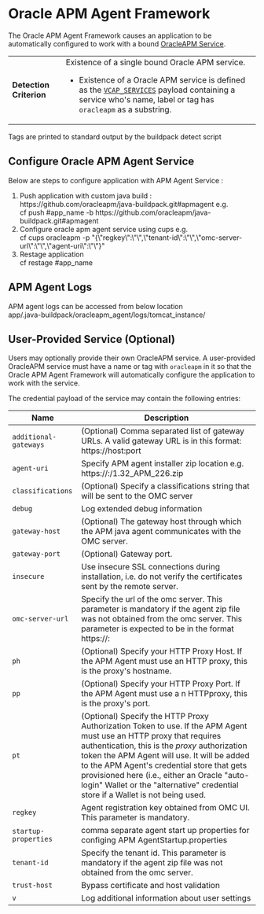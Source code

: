 # Oracle APM Agent Framework
The Oracle APM Agent Framework causes an application to be automatically configured to work with a bound [OracleAPM Service].

<table>
  <tr>
    <td><strong>Detection Criterion</strong></td><td>Existence of a single bound Oracle APM service.
      <ul>
        <li>Existence of a Oracle APM service is defined as the <a href="http://docs.cloudfoundry.org/devguide/deploy-apps/environment-variable.html#VCAP-SERVICES"><code>VCAP_SERVICES</code></a> payload containing a service who's name, label or tag has <code>oracleapm</code> as a substring.</li>
      </ul>
    </td>
  </tr>
 </table>
Tags are printed to standard output by the buildpack detect script

##  Configure Oracle APM Agent Service
Below are steps to configure application with APM Agent Service : <br/>
<ol type="1">
 <li>Push application with custom java build : https://github.com/oracleapm/java-buildpack.git#apmagent e.g. <br/>
 cf push #app_name -b https://github.com/oracleapm/java-buildpack.git#apmagent
</li>
<li>
 Configure oracle apm agent service using cups e.g. <br/>
 cf cups oracleapm -p "{\"regkey\":\"<regkey value>\",\"tenant-id\":\"<tenant_id>\",\"omc-server-url\":\"<omc service url>\",\"agent-uri\":\"<apmagent.zip http download location>\"}"
</li>
<li>
Restage application <br/> 
cf restage #app_name
</li>
</ol>

## APM Agent Logs
APM agent logs can be accessed from below location <br/>
app/.java-buildpack/oracleapm_agent/logs/tomcat_instance/   


## User-Provided Service (Optional)
Users may optionally provide their own OracleAPM service. A user-provided OracleAPM service must have a name or tag with `oracleapm` in it so that the Oracle APM Agent Framework will automatically configure the application to work with the service.

The credential payload of the service may contain the following entries:

| Name | Description
| ---- | -----------
| `additional-gateways` |  (Optional) Comma separated list of gateway URLs. A valid gateway URL is in this format: https://host:port
| `agent-uri` | 	Specify APM agent installer zip location e.g. https://<host>:<port>/1.32_APM_226.zip  
| `classifications` | (Optional) Specify a classifications string that will be sent to the OMC server
| `debug` | Log extended debug information
| `gateway-host` | (Optional) The gateway host through which the APM java agent communicates with the OMC server.
| `gateway-port` | (Optional) Gateway port.
| `insecure` | Use insecure SSL connections during installation, i.e. do not verify the certificates sent by the remote server.
| `omc-server-url` | Specify the url of the omc server. This parameter is mandatory if the agent zip file was not obtained from the omc server. This parameter is expected to be in the format https://<host>:<port>
| `ph` | (Optional) Specify your HTTP Proxy Host. If the APM Agent must use an HTTP proxy, this is the proxy's hostname.
| `pp` | (Optional) Specify your HTTP Proxy Port. If the APM Agent must use a n HTTPproxy, this is the proxy's port.
| `pt` | (Optional) Specify the HTTP Proxy Authorization Token to use. If the APM Agent must use an HTTP proxy that requires authentication, this is the *proxy* authorization token the APM Agent will use. It will be added to the APM Agent's credential store that gets provisioned here (i.e., either an Oracle "auto-login" Wallet or the "alternative" credential                     store if a Wallet is not being used.
| `regkey` | Agent registration key obtained from OMC UI.  This parameter is mandatory.
| `startup-properties` | comma separate agent start up properties for configing APM AgentStartup.properties 
| `tenant-id` | Specify the tenant id. This parameter is mandatory if the agent zip file was not obtained from the omc server.
| `trust-host` | Bypass certificate and host validation
| `v` | Log additional information about user settings




[OracleAPM Service]: https://cloud.oracle.com/en_US/application-performance-monitoring


